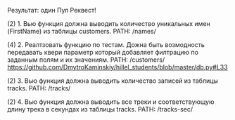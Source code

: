 Результат: один Пул Реквест!

(2) 1. Вью функция должна выводить количество уникальных имен (FirstName) из таблицы customers. PATH: /names/

(4) 2. Реалтзовать функцию по тестам. Дожна быть возмодность передавать квери параметр который добавляет филтрацию по заданным полям и их значениям. PATH: /customers/ 
https://github.com/DmytroKaminskiy/hillel_students/blob/master/db.py#L33

(2) 3. Вью функция должна выводить количество записей из таблицы tracks. PATH: /tracks/

(2) 4. Вью функция должна выводить все треки и соответствующую длину трека в секундах из таблицы tracks. PATH: /tracks-sec/
